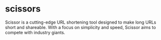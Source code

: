 # scissors
Scissor is a cutting-edge URL shortening tool designed to make long URLs short and shareable. With a focus on simplicity and speed, Scissor aims to compete with industry giants.
